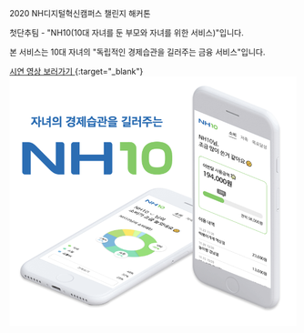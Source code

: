 2020 NH디지털혁신캠퍼스 챌린지 해커톤

첫단추팀 - "NH10(10대 자녀를 둔 부모와 자녀를 위한 서비스)"입니다.

본 서비스는 10대 자녀의 "독립적인 경제습관을 길러주는 금융 서비스"입니다.

[ 시연 영상 보러가기 ](https://drive.google.com/file/d/1DWBlouPocQO_U2zKM4MSiy7Jmp2SLit0/view?usp=sharing){:target="_blank"}
![설명사진1](./main.png)
